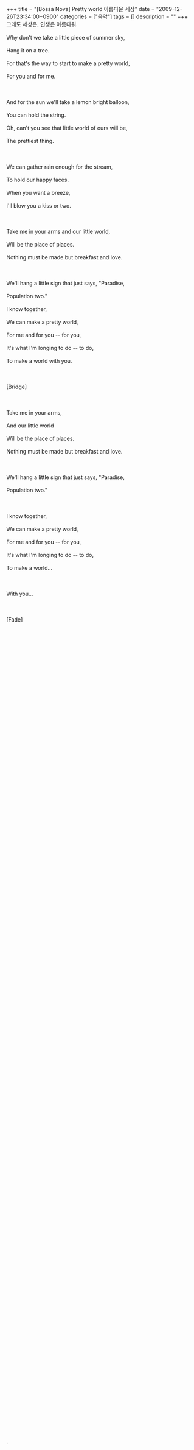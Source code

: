 +++
title = "[Bossa Nova] Pretty world 아름다운 세상"
date = "2009-12-26T23:34:00+0900"
categories = ["음악"]
tags = []
description = ""
+++
<span class="copyright_entry" style="display:block;" title="[Bossa Nova] Pretty world 아름다운 세상@@**@@http://shed.egloos.com/2234293"></span>그래도 세상은, 인생은 아름다워.
<br>
<br>Why don't we take a little piece of summer sky,
<br>
<br>Hang it on a tree.
<br>
<br>For that's the way to start to make a pretty world,
<br>
<br>For you and for me.
<br>
<br>
<br>
<br>And for the sun we'll take a lemon bright balloon,
<br>
<br>You can hold the string.
<br>
<br>Oh, can't you see that little world of ours will be,
<br>
<br>The prettiest thing.
<br>
<br>
<br>
<br>We can gather rain enough for the stream,
<br>
<br>To hold our happy faces.
<br>
<br>When you want a breeze,
<br>
<br>I'll blow you a kiss or two.
<br>
<br>
<br>
<br>Take me in your arms and our little world,
<br>
<br>Will be the place of places.
<br>
<br>Nothing must be made but breakfast and love.
<br>
<br>
<br>
<br>We'll hang a little sign that just says, "Paradise,
<br>
<br>Population two."
<br>
<br>I know together,
<br>
<br>We can make a pretty world,
<br>
<br>For me and for you -- for you,
<br>
<br>It's what I'm longing to do -- to do,
<br>
<br>To make a world with you.
<br>
<br>
<br>
<br>[Bridge]
<br>
<br>
<br>
<br>Take me in your arms,
<br>
<br>And our little world
<br>
<br>Will be the place of places.
<br>
<br>Nothing must be made but breakfast and love.
<br>
<br>
<br>
<br>We'll hang a little sign that just says, "Paradise,
<br>
<br>Population two."
<br>
<br>
<br>
<br>I know together,
<br>
<br>We can make a pretty world,
<br>
<br>For me and for you -- for you,
<br>
<br>It's what I'm longing to do -- to do,
<br>
<br>To make a world...
<br>
<br>
<br>
<br>With you...
<br>
<br>
<br>
<br>[Fade]
<br>
<br>
<object height="344" width="425"><param name="movie" value="http://www.youtube.com/v/D175FxyT1ns&amp;hl=ko_KR&amp;fs=1&amp;"><param name="allowFullScreen" value="true"><param name="allowscriptaccess" value="always"><embed src="http://www.youtube.com/v/D175FxyT1ns&amp;hl=ko_KR&amp;fs=1&amp;" type="application/x-shockwave-flash" allowscriptaccess="always" allowfullscreen="true" height="344" width="425"></object>
<br>
<br>
<object width="425" height="344"><param name="movie" value="http://www.youtube.com/v/OalgGB9oYPY&amp;hl=ko_KR&amp;fs=1&amp;"><param name="allowFullScreen" value="true"><param name="allowscriptaccess" value="always"><embed src="http://www.youtube.com/v/OalgGB9oYPY&amp;hl=ko_KR&amp;fs=1&amp;" type="application/x-shockwave-flash" allowscriptaccess="always" allowfullscreen="true" width="425" height="344"></object>
<br>
<br>
<object width="425" height="344"><param name="movie" value="http://www.youtube.com/v/KIPPmocSwtc&amp;hl=ko_KR&amp;fs=1&amp;"><param name="allowFullScreen" value="true"><param name="allowscriptaccess" value="always"><embed src="http://www.youtube.com/v/KIPPmocSwtc&amp;hl=ko_KR&amp;fs=1&amp;" type="application/x-shockwave-flash" allowscriptaccess="always" allowfullscreen="true" width="425" height="344"></object>
<br>
<br>
<object width="425" height="344"><param name="movie" value="http://www.youtube.com/v/ivKmW_LkiZQ&amp;hl=ko_KR&amp;fs=1&amp;"><param name="allowFullScreen" value="true"><param name="allowscriptaccess" value="always"><embed src="http://www.youtube.com/v/ivKmW_LkiZQ&amp;hl=ko_KR&amp;fs=1&amp;" type="application/x-shockwave-flash" allowscriptaccess="always" allowfullscreen="true" width="425" height="344"></object>
<br>
<br>
<object width="425" height="344"><param name="movie" value="http://www.youtube.com/v/sNQk-hEzoss&amp;hl=ko_KR&amp;fs=1&amp;"><param name="allowFullScreen" value="true"><param name="allowscriptaccess" value="always"><embed src="http://www.youtube.com/v/sNQk-hEzoss&amp;hl=ko_KR&amp;fs=1&amp;" type="application/x-shockwave-flash" allowscriptaccess="always" allowfullscreen="true" width="425" height="344"></object>
<br>
<br>`
<object width="425" height="344"><param name="movie" value="http://www.youtube.com/v/EwQMI025KIE&amp;hl=ko_KR&amp;fs=1&amp;"><param name="allowFullScreen" value="true"><param name="allowscriptaccess" value="always"><embed src="http://www.youtube.com/v/EwQMI025KIE&amp;hl=ko_KR&amp;fs=1&amp;" type="application/x-shockwave-flash" allowscriptaccess="always" allowfullscreen="true" width="425" height="344"></object> 
<!--
       <rdf:RDF xmlns:rdf="http://www.w3.org/1999/02/22-rdf-syntax-ns#"
		    xmlns:dc="http://purl.org/dc/elements/1.1/"
		    xmlns:trackback="http://madskills.com/public/xml/rss/module/trackback/">
       <rdf:Description
	        rdf:about="http://shed.egloos.com/2234293"
	        dc:identifier="http://shed.egloos.com/2234293"
	        dc:title="[Bossa Nova] Pretty world 아름다운 세상"
	        trackback:ping="http://shed.egloos.com/tb/2234293"/>
       </rdf:RDF>
       -->

<ul></ul>